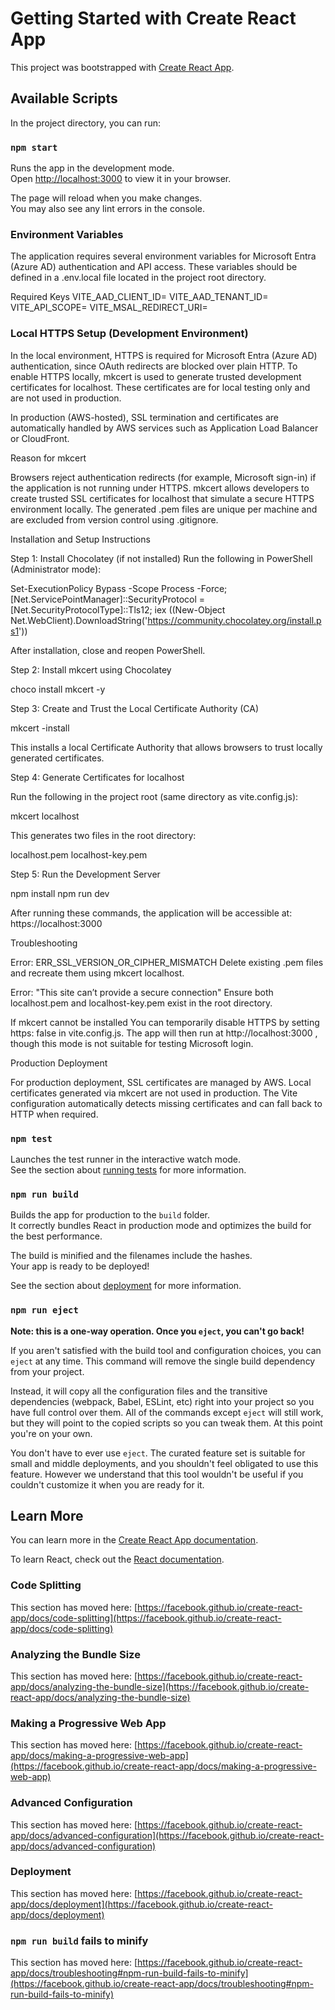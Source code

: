 # Getting Started with Create React App

This project was bootstrapped with [Create React App](https://github.com/facebook/create-react-app).

## Available Scripts

In the project directory, you can run:

### `npm start`

Runs the app in the development mode.\
Open [http://localhost:3000](http://localhost:3000) to view it in your browser.

The page will reload when you make changes.\
You may also see any lint errors in the console.

### Environment Variables

The application requires several environment variables for Microsoft Entra (Azure AD) authentication and API access.
These variables should be defined in a .env.local file located in the project root directory.

Required Keys
VITE_AAD_CLIENT_ID=
VITE_AAD_TENANT_ID=
VITE_API_SCOPE=
VITE_MSAL_REDIRECT_URI=

### Local HTTPS Setup (Development Environment)

In the local environment, HTTPS is required for Microsoft Entra (Azure AD) authentication, since OAuth redirects are blocked over plain HTTP.
To enable HTTPS locally, mkcert is used to generate trusted development certificates for localhost.
These certificates are for local testing only and are not used in production.

In production (AWS-hosted), SSL termination and certificates are automatically handled by AWS services such as Application Load Balancer or CloudFront.

Reason for mkcert

Browsers reject authentication redirects (for example, Microsoft sign-in) if the application is not running under HTTPS.
mkcert allows developers to create trusted SSL certificates for localhost that simulate a secure HTTPS environment locally.
The generated .pem files are unique per machine and are excluded from version control using .gitignore.

Installation and Setup Instructions

Step 1: Install Chocolatey (if not installed)
Run the following in PowerShell (Administrator mode):

Set-ExecutionPolicy Bypass -Scope Process -Force;
[Net.ServicePointManager]::SecurityProtocol = [Net.SecurityProtocolType]::Tls12;
iex ((New-Object Net.WebClient).DownloadString('https://community.chocolatey.org/install.ps1'))


After installation, close and reopen PowerShell.

Step 2: Install mkcert using Chocolatey

choco install mkcert -y


Step 3: Create and Trust the Local Certificate Authority (CA)

mkcert -install


This installs a local Certificate Authority that allows browsers to trust locally generated certificates.

Step 4: Generate Certificates for localhost

Run the following in the project root (same directory as vite.config.js):

mkcert localhost


This generates two files in the root directory:

localhost.pem
localhost-key.pem


Step 5: Run the Development Server

npm install
npm run dev


After running these commands, the application will be accessible at:
https://localhost:3000

Troubleshooting

Error: ERR_SSL_VERSION_OR_CIPHER_MISMATCH
Delete existing .pem files and recreate them using mkcert localhost.

Error: "This site can’t provide a secure connection"
Ensure both localhost.pem and localhost-key.pem exist in the root directory.

If mkcert cannot be installed
You can temporarily disable HTTPS by setting https: false in vite.config.js.
The app will then run at http://localhost:3000
, though this mode is not suitable for testing Microsoft login.

Production Deployment

For production deployment, SSL certificates are managed by AWS.
Local certificates generated via mkcert are not used in production.
The Vite configuration automatically detects missing certificates and can fall back to HTTP when required.

### `npm test`

Launches the test runner in the interactive watch mode.\
See the section about [running tests](https://facebook.github.io/create-react-app/docs/running-tests) for more information.

### `npm run build`

Builds the app for production to the `build` folder.\
It correctly bundles React in production mode and optimizes the build for the best performance.

The build is minified and the filenames include the hashes.\
Your app is ready to be deployed!

See the section about [deployment](https://facebook.github.io/create-react-app/docs/deployment) for more information.

### `npm run eject`

**Note: this is a one-way operation. Once you `eject`, you can't go back!**

If you aren't satisfied with the build tool and configuration choices, you can `eject` at any time. This command will remove the single build dependency from your project.

Instead, it will copy all the configuration files and the transitive dependencies (webpack, Babel, ESLint, etc) right into your project so you have full control over them. All of the commands except `eject` will still work, but they will point to the copied scripts so you can tweak them. At this point you're on your own.

You don't have to ever use `eject`. The curated feature set is suitable for small and middle deployments, and you shouldn't feel obligated to use this feature. However we understand that this tool wouldn't be useful if you couldn't customize it when you are ready for it.

## Learn More

You can learn more in the [Create React App documentation](https://facebook.github.io/create-react-app/docs/getting-started).

To learn React, check out the [React documentation](https://reactjs.org/).

### Code Splitting

This section has moved here: [https://facebook.github.io/create-react-app/docs/code-splitting](https://facebook.github.io/create-react-app/docs/code-splitting)

### Analyzing the Bundle Size

This section has moved here: [https://facebook.github.io/create-react-app/docs/analyzing-the-bundle-size](https://facebook.github.io/create-react-app/docs/analyzing-the-bundle-size)

### Making a Progressive Web App

This section has moved here: [https://facebook.github.io/create-react-app/docs/making-a-progressive-web-app](https://facebook.github.io/create-react-app/docs/making-a-progressive-web-app)

### Advanced Configuration

This section has moved here: [https://facebook.github.io/create-react-app/docs/advanced-configuration](https://facebook.github.io/create-react-app/docs/advanced-configuration)

### Deployment

This section has moved here: [https://facebook.github.io/create-react-app/docs/deployment](https://facebook.github.io/create-react-app/docs/deployment)

### `npm run build` fails to minify

This section has moved here: [https://facebook.github.io/create-react-app/docs/troubleshooting#npm-run-build-fails-to-minify](https://facebook.github.io/create-react-app/docs/troubleshooting#npm-run-build-fails-to-minify)
